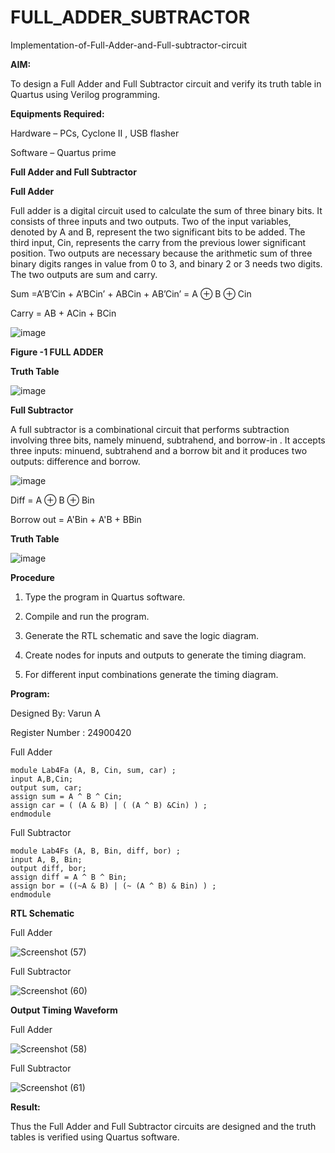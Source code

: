# FULL_ADDER_SUBTRACTOR

Implementation-of-Full-Adder-and-Full-subtractor-circuit

**AIM:**

To design a Full Adder and Full Subtractor circuit and verify its truth table in Quartus using Verilog programming.

**Equipments Required:**

Hardware – PCs, Cyclone II , USB flasher

Software – Quartus prime

**Full Adder and Full Subtractor**

**Full Adder**

Full adder is a digital circuit used to calculate the sum of three binary bits. It consists of three inputs and two outputs. Two of the input variables, denoted by A and B, represent the two significant bits to be added. The third input, Cin, represents the carry from the previous lower significant position. Two outputs are necessary because the arithmetic sum of three binary digits ranges in value from 0 to 3, and binary 2 or 3 needs two digits. The two outputs are sum and carry.

Sum =A’B’Cin + A’BCin’ + ABCin + AB’Cin’ = A ⊕ B ⊕ Cin 

Carry = AB + ACin + BCin

![image](https://github.com/naavaneetha/FULL_ADDER_SUBTRACTOR/assets/154305477/0f30ba51-5ffb-4198-845f-18e054f675e7)

**Figure -1 FULL ADDER**

**Truth Table**

![image](https://github.com/user-attachments/assets/52815c22-b6e7-4c1c-81b7-5ab2b16e6396)

**Full Subtractor**

A full subtractor is a combinational circuit that performs subtraction involving three bits, namely minuend, subtrahend, and borrow-in . It accepts three inputs: minuend, subtrahend and a borrow bit and it produces two outputs: difference and borrow.

![image](https://github.com/naavaneetha/FULL_ADDER_SUBTRACTOR/assets/154305477/02b24f51-ab51-4304-9ad6-7b81ffc1ead5)

Diff = A ⊕ B ⊕ Bin

Borrow out = A'Bin + A'B + BBin

**Truth Table**

![image](https://github.com/user-attachments/assets/4af36354-b86a-43ef-9e91-75eb18871645)

**Procedure**

  1. Type the program in Quartus software.

  2. Compile and run the program.

  3. Generate the RTL schematic and save the logic diagram.

  4. Create nodes for inputs and outputs to generate the timing diagram.

  5. For different input combinations generate the timing diagram.

**Program:**

Designed By: Varun A

Register Number : 24900420

Full Adder

```
module Lab4Fa (A, B, Cin, sum, car) ;
input A,B,Cin;
output sum, car;
assign sum = A ^ B ^ Cin;
assign car = ( (A & B) | ( (A ^ B) &Cin) ) ;
endmodule
```

Full Subtractor

```
module Lab4Fs (A, B, Bin, diff, bor) ;
input A, B, Bin;
output diff, bor;
assign diff = A ^ B ^ Bin;
assign bor = ((~A & B) | (~ (A ^ B) & Bin) ) ;
endmodule
```

**RTL Schematic**

Full Adder

![Screenshot (57)](https://github.com/user-attachments/assets/404070cb-586b-4a9f-8689-4af56b974804)

Full Subtractor

![Screenshot (60)](https://github.com/user-attachments/assets/2a666866-8c75-4ab0-9384-f92f44b9caf8)


**Output Timing Waveform**

Full Adder

![Screenshot (58)](https://github.com/user-attachments/assets/6d9e7146-410d-45b2-aa9c-2fc345d5feed)

Full Subtractor

![Screenshot (61)](https://github.com/user-attachments/assets/83e45b6b-2f84-432a-a36b-fc718dc0ef25)



**Result:**

Thus the Full Adder and Full Subtractor circuits are designed and the truth tables is verified using Quartus software.



